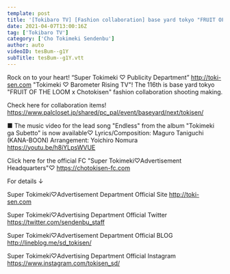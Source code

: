 ```yaml
---
template: post
title: '[Tokibaro TV] [Fashion collaboration] base yard tokyo "FRUIT OF THE LOOM x Super Tokisen" shooting making epi116'
date: 2021-04-07T13:00:16Z
tag: ['Tokibaro TV']
category: ['Cho Tokimeki Sendenbu']
author: auto 
videoID: tesBum--g1Y
subTitle: tesBum--g1Y.vtt
---
```

Rock on to your heart! “Super Tokimeki ♡ Publicity Department” http://toki-sen.com
"Tokimeki ♡ Barometer Rising TV"!
The 116th is base yard tokyo "FRUIT OF THE LOOM x Chotokisen" fashion collaboration shooting making.

Check here for collaboration items!
https://www.palcloset.jp/shared/pc_pal/event/baseyard/next/tokisen/

■ The music video for the lead song "Endless" from the album "Tokimeki ga Subetto" is now available♡
Lyrics/Composition: Maguro Taniguchi (KANA-BOON)
Arrangement: Yoichiro Nomura
https://youtu.be/h8iYLpsWVUE​

Click here for the official FC "Super Tokimeki♡Advertisement Headquarters"♡
https://chotokisen-fc.com

For details ↓

Super Tokimeki♡Advertisement Department Official Site
http://toki-sen.com

Super Tokimeki♡Advertising Department Official Twitter
https://twitter.com/sendenbu_staff

Super Tokimeki♡Advertisement Department Official BLOG
http://lineblog.me/sd_tokisen/

Super Tokimeki♡Advertising Department Official Instagram
https://www.instagram.com/tokisen_sd/